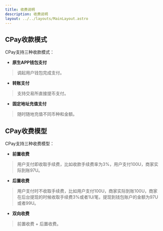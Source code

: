 ```yaml
---
title: 收费说明
description: 收费说明
layout: ../../layouts/MainLayout.astro
---
```


## CPay收款模式
CPay支持三种收款模式：
- **原生APP钱包支付**
> 调起用户钱包完成支付。
- **转账支付**
> 支持交易所直接提币支付。
- **固定地址充值支付**
> 随时随地充值不同币种和金额。

## CPay收费模型

CPay支持三种收费模型：
- **前置收费**
>  用户支付即收取手续费，比如收款手续费率为3%，用户支付100U，商家实际到账97U。
- **后置收费**
> 用户支付时不收取手续费，比如用户支付100U，商家实际到账100U，商家在后台提现的时候收取手续费3%或者1U/笔，提现到钱包账户的金额为97U或者99U。
- **双向收费**
> 前置收费 + 后置收费。